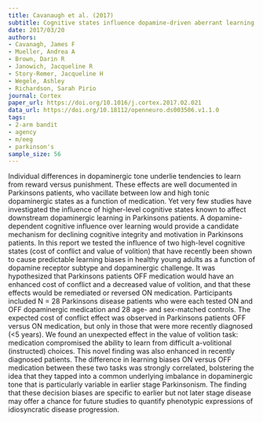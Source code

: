 ```yaml
---
title: Cavanaugh et al. (2017)
subtitle: Cognitive states influence dopamine-driven aberrant learning in Parkinson's disease
date: 2017/03/20
authors:
- Cavanagh, James F
- Mueller, Andrea A
- Brown, Darin R
- Janowich, Jacqueline R
- Story-Remer, Jacqueline H
- Wegele, Ashley
- Richardson, Sarah Pirio
journal: Cortex
paper_url: https://doi.org/10.1016/j.cortex.2017.02.021
data_url: https://doi.org/10.18112/openneuro.ds003506.v1.1.0
tags:
- 2-arm bandit
- agency
- m/eeg
- parkinson's
sample_size: 56
---
```


Individual differences in dopaminergic tone underlie tendencies to learn from reward versus punishment. These effects are well documented in Parkinsons patients, who vacillate between low and high tonic dopaminergic states as a function of medication. Yet very few studies have investigated the influence of higher-level cognitive states known to affect downstream dopaminergic learning in Parkinsons patients. A dopamine-dependent cognitive influence over learning would provide a candidate mechanism for declining cognitive integrity and motivation in Parkinsons patients. In this report we tested the influence of two high-level cognitive states (cost of conflict and value of volition) that have recently been shown to cause predictable learning biases in healthy young adults as a function of dopamine receptor subtype and dopaminergic challenge. It was hypothesized that Parkinsons patients OFF medication would have an enhanced cost of conflict and a decreased value of volition, and that these effects would be remediated or reversed ON medication. Participants included N = 28 Parkinsons disease patients who were each tested ON and OFF dopaminergic medication and 28 age- and sex-matched controls. The expected cost of conflict effect was observed in Parkinsons patients OFF versus ON medication, but only in those that were more recently diagnosed (<5 years). We found an unexpected effect in the value of volition task: medication compromised the ability to learn from difficult a-volitional (instructed) choices. This novel finding was also enhanced in recently diagnosed patients. The difference in learning biases ON versus OFF medication between these two tasks was strongly correlated, bolstering the idea that they tapped into a common underlying imbalance in dopaminergic tone that is particularly variable in earlier stage Parkinsonism. The finding that these decision biases are specific to earlier but not later stage disease may offer a chance for future studies to quantify phenotypic expressions of idiosyncratic disease progression.
